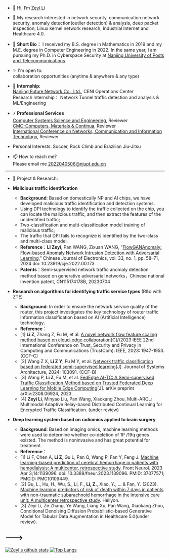 - 👋 Hi, I’m [Zeyi Li](https://scholar.google.com/citations?hl=zh-CN&user=G5j-o3AAAAAJ&view_op=list_works&gmla=AH70aAWbzxEZIKoI7-Q0AdkcfjUcj1eFCR0XzRJhwmTT-Sjd08GW9ew3sPtj-7D7GVfSclPAkfGy8VypgnfdQHF9_IYNAht0ogyU7VNyBYs)  

- 👀 My research interested in  network security, communication network security, anomaly detection(outlier detection) & analysis, deep packet inspection, Linux kernel network research, Industrial Internet and Healthcare 4.0.
 
- 💞️ **Short Bio：**  I received my B.S. degree in Mathematics in 2019 and my M.E. degree in Computer Engineering in 2022. In the same year, I am pursuing my Ph.D. in Cyberspace Security at [Nanjing University of Posts and Telecommunications](http://www.njupt.edu.cn/en/).
 - ✨ I'm open to:  
 collaboration opportunities (anytime & anywhere & any type) 
 
 - 🔭 **Internship:**   
 [Nanjing Future Network Co., Ltd.](https://fnic.cn), CENI Operations Center  
 Research Internship： Network Tunnel traffic detection and analysis & ML/Engineering
 
 - ⚡ **Professional Services**  
 [Computer Systems Science and Engineering](https://www.techscience.com/journal/csse), Reviewer  
 [CMC-Computers, Materials & Continua](https://www.techscience.com/cmc/index.html), Reviewer  
 [International Conference on Networks, Communication and Information Technology](http://www.ncitconf.org/), Reviewer  
 
 - Personal Interests: Soccer, Rock Climb and Brazilian Jiu-Jitsu
 
- 📫 How to reach me?   
 Please email me 2022040506@njupt.edu.cn

----

- 💬 Project & Research: 

- **Malicious traffic identification** 

  * **Background**: Based on domestically NP and AI chips, we have developed malicious traffic identification and detection systems.

   -  Using DPI technology to identify the traffic collected on the chip, you can locate the malicious traffic, and then extract the features of the unidentified traffic;
   -  Two-classification and multi-classification model training of malicious traffic;
   -  The traffic that DPI fails to recognize is identified by the two-class and multi-class model.
   -  **Reference**：**LI Zeyi**, Pan WANG, Zixuan WANG, “[FlowGANAnomaly: Flow-based Anomaly Network Intrusion Detection with Adversarial Learning](https://cje.ejournal.org.cn/article/doi/10.23919/cje.2022.00.173),” Chinese Journal of Electronics,  vol. 33, no. 1, pp. 58–71, 2024 doi:  10.23919/cje.2022.00.173
   -  **Patents**：Semi-supervised network traffic anomaly detection method based on generative adversarial networks，Chinese national invention patent, CN115174178B, 20230704
- **Research on algorithms for identifying traffic service types** (R&d with ZTE)
   
  * **Background**:  In order to ensure the network service quality of the router, this project investigates the key technology of router traffic information classification based on AI (Artificial Intelligence) technology.
  -  **Reference**：
  -  [1] **Li Z**, Zhang Z, Fu M, et al. [A novel network flow feature scaling method based on cloud-edge collaboration](https://ieeexplore.ieee.org/abstract/document/10538990)[C]//2023 IEEE 22nd International Conference on Trust, Security and Privacy in Computing and Communications (TrustCom). IEEE, 2023: 1947-1953. (CCF-C)
  -  [2] Wang Z X, **Li Z Y**, Fu M Y, et al. [Network traffic classification based on federated semi-supervised learning](https://www.sciencedirect.com/science/article/pii/S1383762124000286)[J]. Journal of Systems Architecture, 2024: 103091. (CCF-B)
  -  [3] Wang P, **Li Z**, Fu M, et al. [FedEdge AI-TC: A Semi-supervised Traffic Classification Method based on Trusted Federated Deep Learning for Mobile Edge Computing](https://arxiv.org/pdf/2308.06924.pdf)[J]. arXiv preprint arXiv:2308.06924, 2023.
  -  [4] **Zeyi Li**, Minyao Liu, Pan Wang, Xiaokang Zhou, Multi-ARCL: Multimodal Adaptive Relay-based Distributed Continual Learning for Encrypted Traffic Classification. (under review)


- **Deep learning system based on radiomics applied to brain surgery** 
  
  * **Background**: Based on imaging omics, machine learning methods were used to determine whether co-deletion of 1P /19q genes existed. The method is noninvasive and has great potential for treatment.
  - **Reference**：
  - [1] Li F, Chen A, **Li Z**, Gu L, Pan Q, Wang P, Fan Y, Feng J. [Machine learning-based prediction of cerebral hemorrhage in patients with hemodialysis: A multicenter, retrospective study](https://pubmed.ncbi.nlm.nih.gov/37077571/). Front Neurol. 2023 Apr 3;14:1139096. doi: 10.3389/fneur.2023.1139096. PMID: 37077571; PMCID: PMC10109449.
  - [2] Gu, L., Hu, H., Wu, S., Li, F., **Li, Z.**, Xiao, Y., ... & Fan, Y. (2023). [Machine learning predictors of risk of death within 7 days in patients with non-traumatic subarachnoid hemorrhage in the intensive care unit: A multicenter retrospective study](https://www.cell.com/heliyon/pdf/S2405-8440(23)11151-0.pdf). Heliyon.
  - [3] Zeyi Li, Ze Zhang, Ye Wang, Liang Xu, Pan Wang, Xiaokang Zhou, Conditional Denoising Diffusion Probabilistic-based Generative Model for Tabular Data Augmentation in Healthcare 5.0(under review).

--->
----
[![Zeyi's github stats](https://github-readme-stats.vercel.app/api?username=sailorlee97&theme=material-palenight&count_private=true&hide=contribs)](https://github.com/anuraghazra/github-readme-stats)
[![Top Langs](https://github-readme-stats.vercel.app/api/top-langs/?username=sailorlee97&theme=material-palenight&hide=Jupyter&layout=compact)](https://github.com/anuraghazra/github-readme-stats)
